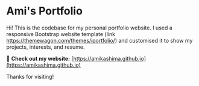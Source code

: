 # Ami's Portfolio

Hi! This is the codebase for my personal portfolio website. I used a responsive Bootstrap website template (link https://themewagon.com/themes/iportfolio/) and customised it to show my projects, interests, and resume. 

🔗 **Check out my website:** [https://amikashima.github.io](https://amikashima.github.io)

Thanks for visiting!
